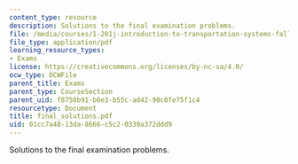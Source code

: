 ```yaml
---
content_type: resource
description: Solutions to the final examination problems.
file: /media/courses/1-201j-introduction-to-transportation-systems-fall-2006/01cc7a4813da8666c5c20339a372ddd9_final_solutions.pdf
file_type: application/pdf
learning_resource_types:
- Exams
license: https://creativecommons.org/licenses/by-nc-sa/4.0/
ocw_type: OCWFile
parent_title: Exams
parent_type: CourseSection
parent_uid: f8758b91-b6e3-b55c-ad42-90c0fe75f1c4
resourcetype: Document
title: final_solutions.pdf
uid: 01cc7a48-13da-8666-c5c2-0339a372ddd9
---
```

Solutions to the final examination problems.